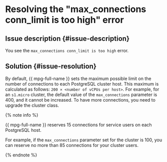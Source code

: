 # Resolving the "max_connections conn_limit is too high" error



## Issue description {#issue-description}

You see the `max_connections conn_limit is too high` error.

## Solution {#issue-resolution}

By default, {{ mpg-full-name }} sets the maximum possible limit on the number of connections to each PostgreSQL cluster host. This maximum is calculated as follows: `200 × <number of vCPUs per host>`. For example, for an `s1.micro` cluster, the default value of the `max_connections` parameter is 400, and it cannot be increased. To have more connections, you need to upgrade the cluster class.

{% note info %}

{{ mpg-full-name }} reserves 15 connections for service users on each PostgreSQL host.

For example, if the `max_connections` parameter set for the cluster is 100, you can reserve no more than 85 connections for your cluster users.

{% endnote %}
